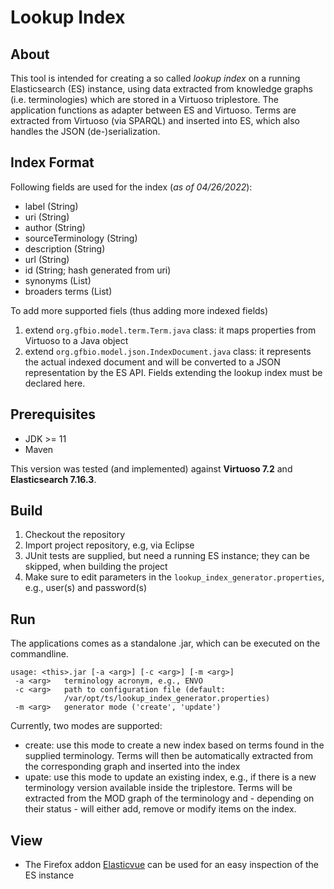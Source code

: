 # Lookup Index
## About
This tool is intended for creating a so called *lookup index* on a running Elasticsearch (ES) instance, using data extracted from knowledge graphs (i.e. terminologies) which are stored in a Virtuoso triplestore. The application functions as adapter between ES and Virtuoso.
Terms are extracted from Virtuoso (via SPARQL) and inserted into ES, which also handles the JSON (de-)serialization.

## Index Format
Following fields are used for the index (*as of 04/26/2022*):
* label (String)
* uri (String)
* author (String)
* sourceTerminology (String)
* description (String)
* url (String)
* id (String; hash generated from uri)
* synonyms (List<String>)
* broaders terms (List<String>)

To add more supported fiels (thus adding more indexed fields)
1. extend `org.gfbio.model.term.Term.java` class: it maps properties from Virtuoso to a Java object
2. extend `org.gfbio.model.json.IndexDocument.java` class: it represents the actual indexed document and will be converted to a JSON representation by the ES API. Fields extending the lookup index must be declared here.

## Prerequisites
- JDK >= 11
- Maven

This version was tested (and implemented) against **Virtuoso 7.2** and **Elasticsearch 7.16.3**.

## Build
1. Checkout the repository
2. Import project repository, e.g, via Eclipse
3. JUnit tests are supplied, but need a running ES instance; they can be skipped, when building the project
4. Make sure to edit parameters in the `lookup_index_generator.properties`, e.g., user(s) and password(s)

## Run
The applications comes as a standalone .jar, which can be executed on the commandline.
```
usage: <this>.jar [-a <arg>] [-c <arg>] [-m <arg>]
 -a <arg>   terminology acronym, e.g., ENVO
 -c <arg>   path to configuration file (default:
            /var/opt/ts/lookup_index_generator.properties)
 -m <arg>   generator mode ('create', 'update')
 ```
Currently, two modes are supported:
* create: use this mode to create a new index based on terms found in the supplied terminology. Terms will then be automatically extracted from the corresponding graph and inserted into the index
* upate: use this mode to update an existing index, e.g., if there is a new terminology version available inside the triplestore. Terms will be extracted from the MOD graph of the terminology and - depending on their status - will either add, remove or modify items on the index.

## View
- The Firefox addon [Elasticvue](https://github.com/cars10/elasticvue) can be used for an easy inspection of the ES instance
